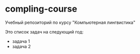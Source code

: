 # compling-course
Учебный репозиторий по курсу "Компьютерная лингвистика"

Это список задач на следующий год:
- задача 1
- задача 2
